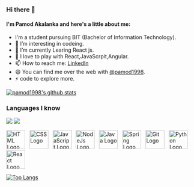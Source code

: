 ### Hi there 👋

#### I'm Pamod Akalanka and here's a little about me:

- I'm a student pursuing BIT (Bachelor of Information Technology).
- 🔭 I’m interesting in codeing.
- 🌱 I’m currently Learing React js.
- 🤔 I love to play with React,JavaScrpit,Angular.
- 📫 How to reach me: [LinkedIn](https://www.linkedin.com/in/pamod-akalanka/)
- 😄 You can find me over the web with [@pamod1998](https://www.google.com/search?q=pamod1998).
- ⚡ code to explore more.

[![pamod1998's github stats](https://github-readme-stats.vercel.app/api?username=pamod1998&count_private=true&show_icons=true&theme=tokyonight&hide=stars,issues)](https://github.com/anuraghazra/github-readme-stats)

### Languages I know

<img src="https://img.shields.io/badge/java-%23ED8B00.svg?&style=for-the-badge&logo=java&logoColor=white"/> <img src="https://img.shields.io/badge/javascript%20-%2314354C.svg?&style=for-the-badge&logo=javascript&logoColor=white"/>

<img src="https://cdn.worldvectorlogo.com/logos/html-1.svg" alt="HTML Logo" width="50" height="50"/>&nbsp;&nbsp;&nbsp;<img src="https://cdn.worldvectorlogo.com/logos/css-3.svg" alt="CSS Logo" width="50" height="50"/>&nbsp;&nbsp;&nbsp;<img src="https://cdn.worldvectorlogo.com/logos/logo-javascript.svg" alt="JavaScript Logo" width="50" height="50"/>&nbsp;&nbsp;&nbsp;<img src="https://cdn.worldvectorlogo.com/logos/nodejs.svg" alt="NodeJs Logo" width="50" height="50"/>&nbsp;&nbsp;&nbsp;<img src="https://cdn.worldvectorlogo.com/logos/java-4.svg" alt="Java Logo" width="50" height="50"/>&nbsp;&nbsp;&nbsp;<img src="https://cdn.worldvectorlogo.com/logos/spring-3.svg" alt="Spring Logo" width="50" height="50"/>&nbsp;&nbsp;&nbsp;<img src="https://cdn.worldvectorlogo.com/logos/git.svg" alt="Git Logo" width="50" height="50"/>&nbsp;&nbsp;&nbsp;<img src="https://cdn.worldvectorlogo.com/logos/python-5.svg" alt="Python Logo" width="50" height="50"/>&nbsp;&nbsp;&nbsp;<img src="https://cdn.worldvectorlogo.com/logos/react-2.svg" alt="React Logo" width="50" height="50"/>

[![Top Langs](https://github-readme-stats.vercel.app/api/top-langs/?username=pamod1998&layout=compact&theme=react)](https://github.com/anuraghazra/github-readme-stats)
